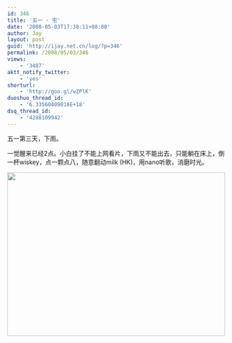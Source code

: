 ```yaml
---
id: 346
title: '五一 · 宅'
date: '2008-05-03T17:38:11+08:00'
author: Jay
layout: post
guid: 'http://ijay.net.cn/log/?p=346'
permalink: /2008/05/03/346
views:
    - '3487'
aktt_notify_twitter:
    - 'yes'
shorturl:
    - 'http://goo.gl/wZPlK'
duoshuo_thread_id:
    - '6.33560409016E+18'
dsq_thread_id:
    - '4288109942'
---
```


五一第三天，下雨。

一觉醒来已经2点。小白挂了不能上网看片，下雨又不能出去，只能躺在床上，倒一杯wiskey，点一颗点八，随意翻动milk (HK)，用nano听歌，消磨时光。

<a href="http://www.jayxu.com/log/wp-content/uploads/2008/05/p1020090.jpg"><img class="alignnone size-full wp-image-345" title="p1020090" src="http://www.jayxu.com/log/wp-content/uploads/2008/05/p1020090.jpg" alt="" width="500" height="375" /></a>
